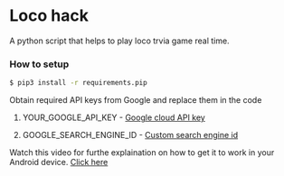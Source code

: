 # Loco hack
A python script that helps to play loco trvia game real time.
### How to setup
```sh
$ pip3 install -r requirements.pip
```
Obtain required API keys from Google and replace them in the code
1.  YOUR_GOOGLE_API_KEY - [Google cloud API key](https://support.google.com/cloud/answer/6158862?hl=en)

2. GOOGLE_SEARCH_ENGINE_ID - [Custom search engine id](https://support.google.com/customsearch/answer/2630963?hl=en)

Watch this video for furthe explaination on how to get it to work in your Android device.
[Click here](https://youtu.be/GjImKbQf4Qg)











